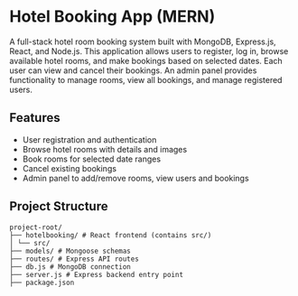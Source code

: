 # Hotel Booking App (MERN)

A full-stack hotel room booking system built with MongoDB, Express.js, React, and Node.js. This application allows users to register, log in, browse available hotel rooms, and make bookings based on selected dates. Each user can view and cancel their bookings. An admin panel provides functionality to manage rooms, view all bookings, and manage registered users.

## Features
- User registration and authentication
- Browse hotel rooms with details and images
- Book rooms for selected date ranges
- Cancel existing bookings
- Admin panel to add/remove rooms, view users and bookings

## Project Structure
```
project-root/
├── hotelbooking/ # React frontend (contains src/)
│ └── src/
├── models/ # Mongoose schemas
├── routes/ # Express API routes
├── db.js # MongoDB connection
├── server.js # Express backend entry point
├── package.json
```

